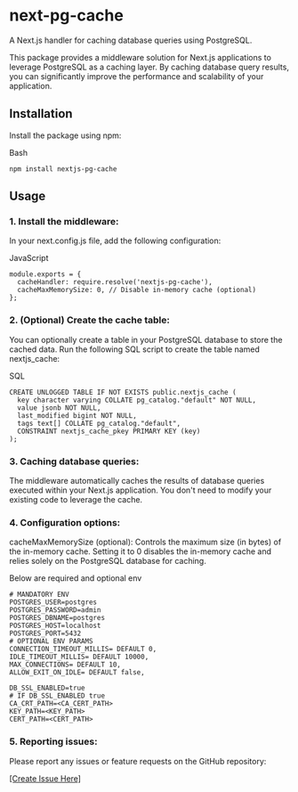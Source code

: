 # next-pg-cache

A Next.js handler for caching database queries using PostgreSQL.

This package provides a middleware solution for Next.js applications to leverage PostgreSQL as a caching layer. By caching database query results, you can significantly improve the performance and scalability of your application.

## Installation
Install the package using npm:

Bash
```
npm install nextjs-pg-cache
```

## Usage
### 1. Install the middleware:

In your next.config.js file, add the following configuration:

JavaScript
```
module.exports = {
  cacheHandler: require.resolve('nextjs-pg-cache'),
  cacheMaxMemorySize: 0, // Disable in-memory cache (optional)
};
```
### 2. (Optional) Create the cache table:

You can optionally create a table in your PostgreSQL database to store the cached data. Run the following SQL script to create the table named nextjs_cache:

SQL
```
CREATE UNLOGGED TABLE IF NOT EXISTS public.nextjs_cache (
  key character varying COLLATE pg_catalog."default" NOT NULL,
  value jsonb NOT NULL,
  last_modified bigint NOT NULL,
  tags text[] COLLATE pg_catalog."default",
  CONSTRAINT nextjs_cache_pkey PRIMARY KEY (key)
);
```
### 3. Caching database queries:

The middleware automatically caches the results of database queries executed within your Next.js application. You don't need to modify your existing code to leverage the cache.

### 4. Configuration options:

cacheMaxMemorySize (optional): Controls the maximum size (in bytes) of the in-memory cache. Setting it to 0 disables the in-memory cache and relies solely on the PostgreSQL database for caching.

Below are required and optional env
```
# MANDATORY ENV
POSTGRES_USER=postgres
POSTGRES_PASSWORD=admin
POSTGRES_DBNAME=postgres
POSTGRES_HOST=localhost
POSTGRES_PORT=5432
# OPTIONAL ENV PARAMS
CONNECTION_TIMEOUT_MILLIS= DEFAULT 0,
IDLE_TIMEOUT_MILLIS= DEFAULT 10000,
MAX_CONNECTIONS= DEFAULT 10,
ALLOW_EXIT_ON_IDLE= DEFAULT false,

DB_SSL_ENABLED=true
# IF DB_SSL_ENABLED true
CA_CRT_PATH=<CA_CERT_PATH>
KEY_PATH=<KEY_PATH>
CERT_PATH=<CERT_PATH>
```

### 5. Reporting issues:

Please report any issues or feature requests on the GitHub repository:

[[Create Issue Here]](https://github.com/MeiyappanKannappa/next-pg-cache/issues)
